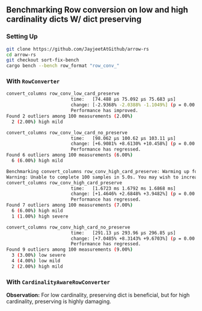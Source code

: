 ## Benchmarking Row conversion on low and high cardinality dicts W/ dict preserving

### Setting Up

```bash
git clone https://github.com/JayjeetAtGithub/arrow-rs
cd arrow-rs
git checkout sort-fix-bench
cargo bench --bench row_format "row_conv_" 
```

### With `RowConverter`

```bash
convert_columns row_conv_low_card_preserve
                        time:   [74.488 µs 75.092 µs 75.683 µs]
                        change: [-2.9368% -2.0388% -1.1049%] (p = 0.00 < 0.05)
                        Performance has improved.
Found 2 outliers among 100 measurements (2.00%)
  2 (2.00%) high mild

convert_columns row_conv_low_card_no_preserve
                        time:   [98.062 µs 100.62 µs 103.11 µs]
                        change: [+6.9081% +8.6130% +10.458%] (p = 0.00 < 0.05)
                        Performance has regressed.
Found 6 outliers among 100 measurements (6.00%)
  6 (6.00%) high mild

Benchmarking convert_columns row_conv_high_card_preserve: Warming up for 3.0000 s
Warning: Unable to complete 100 samples in 5.0s. You may wish to increase target time to 8.9s, enable flat sampling, or reduce sample count to 50.
convert_columns row_conv_high_card_preserve
                        time:   [1.6723 ms 1.6792 ms 1.6868 ms]
                        change: [+1.4646% +2.6848% +3.9482%] (p = 0.00 < 0.05)
                        Performance has regressed.
Found 7 outliers among 100 measurements (7.00%)
  6 (6.00%) high mild
  1 (1.00%) high severe

convert_columns row_conv_high_card_no_preserve
                        time:   [291.13 µs 293.96 µs 296.85 µs]
                        change: [+7.0485% +8.3143% +9.6703%] (p = 0.00 < 0.05)
                        Performance has regressed.
Found 9 outliers among 100 measurements (9.00%)
  3 (3.00%) low severe
  4 (4.00%) low mild
  2 (2.00%) high mild
```

### With `CardinalityAwareRowConverter`

**Observation:** For low cardinality, preserving dict is beneficial, but for high cardinality, preserving is highly damaging.
